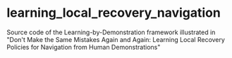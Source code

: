 # learning_local_recovery_navigation
Source code of the Learning-by-Demonstration framework illustrated in "Don't Make the Same Mistakes Again and Again: Learning Local Recovery Policies for Navigation from Human Demonstrations"
